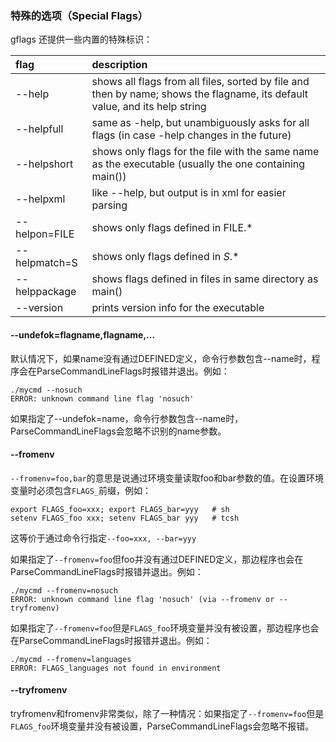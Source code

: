 ### 特殊的选项（Special Flags）

gflags 还提供一些内置的特殊标识：

| flag          | description |
| :------------ | :---------- |
| --help        | shows all flags from all files, sorted by file and then by name; shows the flagname, its default value, and its help string |
| --helpfull    | same as -help, but unambiguously asks for all flags (in case -help changes in the future)              |
| --helpshort   | shows only flags for the file with the same name as the executable (usually the one containing main()) |
| --helpxml     | like --help, but output is in xml for easier parsing                                                   |
| --helpon=FILE | shows only flags defined in FILE.*                                                                     |
| --helpmatch=S | shows only flags defined in *S*.*                                                                      |
| --helppackage | shows flags defined in files in same directory as main()                                               |
| --version     | prints version info for the executable                                                                 |

#### --undefok=flagname,flagname,...

默认情况下，如果name没有通过DEFINED定义，命令行参数包含--name时，程序会在ParseCommandLineFlags时报错并退出。例如：

```shell
./mycmd --nosuch
ERROR: unknown command line flag 'nosuch'
```

如果指定了--undefok=name，命令行参数包含--name时，ParseCommandLineFlags会忽略不识别的name参数。

#### --fromenv

`--fromenv=foo,bar`的意思是说通过环境变量读取foo和bar参数的值。在设置环境变量时必须包含`FLAGS_`前缀，例如：

```shell
export FLAGS_foo=xxx; export FLAGS_bar=yyy   # sh
setenv FLAGS_foo xxx; setenv FLAGS_bar yyy   # tcsh
```

这等价于通过命令行指定`--foo=xxx, --bar=yyy`

如果指定了`--fromenv=foo`但foo并没有通过DEFINED定义，那边程序也会在ParseCommandLineFlags时报错并退出。例如：

```shell
./mycmd --fromenv=nosuch
ERROR: unknown command line flag 'nosuch' (via --fromenv or --tryfromenv)
```

如果指定了`--fromenv=foo`但是`FLAGS_foo`环境变量并没有被设置，那边程序也会在ParseCommandLineFlags时报错并退出。例如：

```shell
./mycmd --fromenv=languages
ERROR: FLAGS_languages not found in environment
```

#### --tryfromenv

tryfromenv和fromenv非常类似，除了一种情况：如果指定了`--fromenv=foo`但是`FLAGS_foo`环境变量并没有被设置，ParseCommandLineFlags会忽略不报错。

